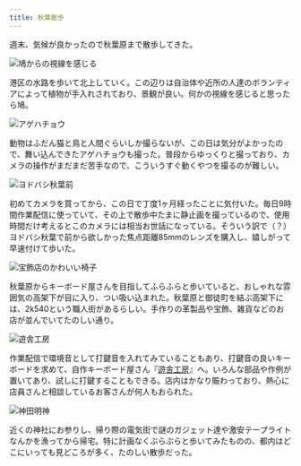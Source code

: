 ```yaml
---
title: 秋葉散歩
---
```

週末、気候が良かったので秋葉原まで散歩してきた。

![](https://lh5.googleusercontent.com/M_nQQtjO5JOY-ekcB5jT_N89pTGVU-3gHSj20ZfFvvV58ULcgO-Gkubc6aHHdCsL7tmOYNfPMhKW7WViIyIq_oKj-d_1BwCxXRRtNyZBsbGTCx_ZEWiODSUhKMRa7N50FjJ82NRwkULHezK0qrQE2dk "鳩からの視線を感じる")

港区の水路を歩いて北上していく。この辺りは自治体や近所の人達のボランティアによって植物が手入れされており、景観が良い。何かの視線を感じると思ったら鳩。

![](https://lh5.googleusercontent.com/bntRCpcOZoo0RHYmWhhBklDMYjebh0xQ8UyavKC-KXzSjL2zT4OVBlxa-2bk59lIRxmtPqpZ4-5bHQdfReCIUr4_Y4ghZIvlsDq54iMMXZdQLTamo911tgBgL8B9ttNxStoJP3vk1zZjECA71CH6tOk "アゲハチョウ")

動物はふだん猫と鳥と人間ぐらいしか撮らないが、この日は気分がよかったので、舞い込んできたアゲハチョウも撮った。普段からゆっくりと撮っており、カメラの操作がまだまだ苦手なので、こういうすぐ動くやつを撮るのが難しい。

![](https://lh6.googleusercontent.com/JBAixasbqkZjqxSlrZa-nw7dQTzWQ6otVBkS8fyglxzNYpB5leUBY7kzgAUQE3jes4U1crabtZmC7aySI1xssQ2h5kWJ6ENC1b3KZG32j82EH1HczUQr4QRnFX72EaRv_B5aphVoSs64_39H2FVAwyQ "ヨドバシ秋葉前")

初めてカメラを買ってから、この日で丁度1ヶ月経ったことに気付いた。毎日9時間作業配信に使っていて、その上で散歩中たまに静止画を撮っているので、使用時間だけ考えるとこのカメラには相当お世話になっている。そういう訳で（？）ヨドバシ秋葉で前から欲しかった焦点距離85mmのレンズを購入し、嬉しがって早速付けて歩いた。

![](https://lh3.googleusercontent.com/nOoHnmv1tH0H7jOEE-MGF603_UvXDEA3N8qI5Zr11ZCunSm-fmOzjHj2ohOdcdB9nw95Q87Rr4ZXf7gxO8KSCA6rhkQSxMdDOL8HcGwVnxoOKPawrb0R9toNuZl5VEmRsGjpOe6c4_cdprRPzMeXIbE "宝飾店のかわいい椅子")

秋葉原からキーボード屋さんを目指してふらふらと歩いていると、おしゃれな雰囲気の高架下が目に入り、つい吸い込まれた。秋葉原と御徒町を結ぶ高架下には、2k540という職人街があるらしい。手作りの革製品や宝飾、雑貨などのお店が並んでいてたのしい通り。

![](https://lh3.googleusercontent.com/il2DRY_y0QO6buqjQfyrQjRlF3s4Iz_2RakX6nliE-_Ii0ExjJXpq8IqSn88gWjoq-g5ZkMDq8Rx6SJ_K1ZpBRSAzqIjZiqQonRCNdmYAyqqvRiRItnizpa8Bal2oqwvSVuC3KnViRLcqNFL5-E6kp4 "遊舎工房")

作業配信で環境音として打鍵音を入れてみていることもあり、打鍵音の良いキーボードを求めて、自作キーボード屋さん『[遊舎工房](https://yushakobo.jp/)』へ。いろんな部品や作例が置いてあり、試しに打鍵することもできる。店内はかなり賑わっており、熱心に店員さんと相談しているお客さんが何人もおられた。

![](https://lh5.googleusercontent.com/XqgpaNiV1eQrwsVqieVKlRvI1cpt1mheo4TN7-E0N-mqXr9avBF60gKDLejYNJFxcWjSvObqDr8SRGGHyeBiJKExx8_Yo8eeYb4WI7ur58HvDlwbxh-AVA-0F-wVKILmk3bp-Cp0CSHhmjzhRyoaXoM "神田明神")

近くの神社にお参りし、帰り際の電気街で謎のガジェット達や激安テープライトなんかを漁ってから帰宅。特に計画なくぶらぶらと歩いてみたものの、都内はどこにいっても見どころが多く、たのしい散歩だった。
